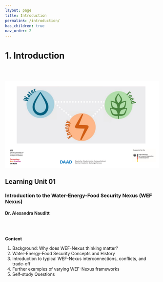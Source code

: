 ```yaml
---
layout: page
title: Introduction
permalink: /introduction/
has_children: true
nav_order: 2
---
```

# **1. Introduction**
<br/> <br/>
 
![WEF-Nexus Banner](/assets/BANNER_GITHUB.png)

## Learning Unit 01
### Introduction to the Water-Energy-Food Security Nexus (WEF Nexus)
#### Dr. Alexandra Nauditt 
<br/> <br/>

**Content**
1. Background: Why does WEF-Nexus thinking matter?
2. Water-Energy-Food Security Concepts and History
3. Introduction to typical WEF-Nexus interconnections, conflicts, and trade-off
4. Further examples of varying WEF-Nexus frameworks
5. Self-study Questions
